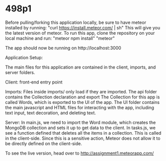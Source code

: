 # 498p1

Before pulling/forking this application locally, be sure to have meteor installed by running:
    "curl https://install.meteor.com/ | sh" 
This will give you the latest version of meteor. To run this app, clone the repository on your local machine and run:
    "meteor npm install"
    "meteor"

The app should now be running on http://localhost:3000
    
Application Setup:

The main files for this application are contained in the client, imports, and server folders. 

Client: front-end entry point

Imports: Files inside imports/ only load if they are imported. The api folder contains the Collection declaration and export
The Collection for this app is called Words, which is exported to the UI of the app.
The UI folder contains the main javascript and HTML files for interacting with the app, including text input, text decoration, and deleting text. 

Server: In main.js, we need to import the Word module, which creates the MongoDB collection and sets it up to get data to the client. In tasks.js, we see a function defined that deletes all the items in a collection. This is called in the client-side. Since this is a sensitive action, Meteor does not allow it to be directly defined on the client-side. 

To see the live version, head over to http://assignment1.meteorapp.com/
